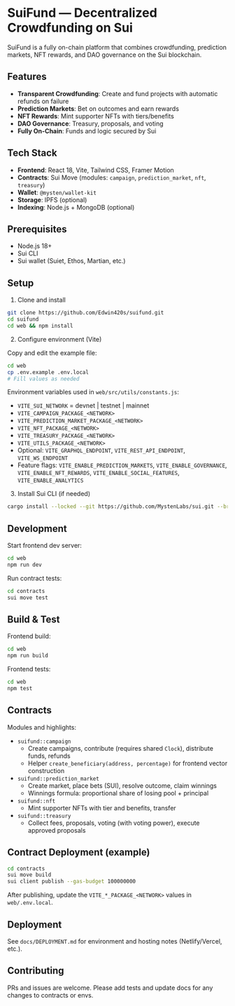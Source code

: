 # SuiFund — Decentralized Crowdfunding on Sui

SuiFund is a fully on-chain platform that combines crowdfunding, prediction markets, NFT rewards, and DAO governance on the Sui blockchain.

## Features

- **Transparent Crowdfunding**: Create and fund projects with automatic refunds on failure
- **Prediction Markets**: Bet on outcomes and earn rewards
- **NFT Rewards**: Mint supporter NFTs with tiers/benefits
- **DAO Governance**: Treasury, proposals, and voting
- **Fully On-Chain**: Funds and logic secured by Sui

## Tech Stack

- **Frontend**: React 18, Vite, Tailwind CSS, Framer Motion
- **Contracts**: Sui Move (modules: `campaign`, `prediction_market`, `nft`, `treasury`)
- **Wallet**: `@mysten/wallet-kit`
- **Storage**: IPFS (optional)
- **Indexing**: Node.js + MongoDB (optional)

## Prerequisites

- Node.js 18+
- Sui CLI
- Sui wallet (Suiet, Ethos, Martian, etc.)

## Setup

1) Clone and install

```bash
git clone https://github.com/Edwin420s/suifund.git
cd suifund
cd web && npm install
```

2) Configure environment (Vite)

Copy and edit the example file:

```bash
cd web
cp .env.example .env.local
# Fill values as needed
```

Environment variables used in `web/src/utils/constants.js`:

- `VITE_SUI_NETWORK` = devnet | testnet | mainnet
- `VITE_CAMPAIGN_PACKAGE_<NETWORK>`
- `VITE_PREDICTION_MARKET_PACKAGE_<NETWORK>`
- `VITE_NFT_PACKAGE_<NETWORK>`
- `VITE_TREASURY_PACKAGE_<NETWORK>`
- `VITE_UTILS_PACKAGE_<NETWORK>`
- Optional: `VITE_GRAPHQL_ENDPOINT`, `VITE_REST_API_ENDPOINT`, `VITE_WS_ENDPOINT`
- Feature flags: `VITE_ENABLE_PREDICTION_MARKETS`, `VITE_ENABLE_GOVERNANCE`, `VITE_ENABLE_NFT_REWARDS`, `VITE_ENABLE_SOCIAL_FEATURES`, `VITE_ENABLE_ANALYTICS`

3) Install Sui CLI (if needed)

```bash
cargo install --locked --git https://github.com/MystenLabs/sui.git --branch devnet sui
```

## Development

Start frontend dev server:

```bash
cd web
npm run dev
```

Run contract tests:

```bash
cd contracts
sui move test
```

## Build & Test

Frontend build:

```bash
cd web
npm run build
```

Frontend tests:

```bash
cd web
npm test
```

## Contracts

Modules and highlights:

- `suifund::campaign`
  - Create campaigns, contribute (requires shared `Clock`), distribute funds, refunds
  - Helper `create_beneficiary(address, percentage)` for frontend vector construction
- `suifund::prediction_market`
  - Create market, place bets (SUI), resolve outcome, claim winnings
  - Winnings formula: proportional share of losing pool + principal
- `suifund::nft`
  - Mint supporter NFTs with tier and benefits, transfer
- `suifund::treasury`
  - Collect fees, proposals, voting (with voting power), execute approved proposals

## Contract Deployment (example)

```bash
cd contracts
sui move build
sui client publish --gas-budget 100000000
```

After publishing, update the `VITE_*_PACKAGE_<NETWORK>` values in `web/.env.local`.

## Deployment

See `docs/DEPLOYMENT.md` for environment and hosting notes (Netlify/Vercel, etc.).

## Contributing

PRs and issues are welcome. Please add tests and update docs for any changes to contracts or envs.
